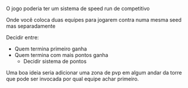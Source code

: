 O jogo poderia ter um sistema de speed run de competitivo

Onde você coloca duas equipes para jogarem contra numa mesma seed mas separadamente

Decidir entre:
- Quem termina primeiro ganha
- Quem termina com mais pontos ganha
  - Decidir sistema de pontos

Uma boa ideia seria adicionar uma zona de pvp em algum andar da torre que pode ser invocada por qual equipe achar primeiro.


